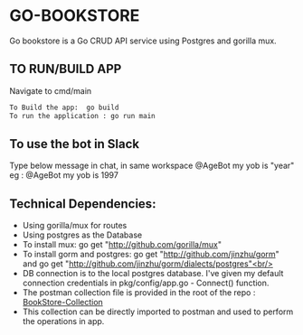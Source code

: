 # GO-BOOKSTORE

Go bookstore is a Go CRUD API service using Postgres and gorilla mux.

## TO RUN/BUILD APP

 Navigate to cmd/main
 ```sh
 To Build the app:  go build
 To run the application : go run main
 ```
## To use the bot in Slack

Type below message in chat, in same workspace
@AgeBot my yob is "year"
eg : @AgeBot my yob is 1997

## Technical Dependencies:

* Using gorilla/mux for routes <br/>
* Using postgres as the Database <br/>
* To install mux: go get "http://github.com/gorilla/mux" <br/>
* To install gorm and postgres: go get "http://github.com/jinzhu/gorm" and go get "http://github.com/jinzhu/gorm/dialects/postgres"<br/>
* DB connection is to the local postgres database. I've given my default connection credentials in pkg/config/app.go - Connect() function. <br/>
* The postman collection file is provided in the root of the repo : [BookStore-Collection](https://github.com/Clint-Mathews/GO-BOOKSTORE/blob/main/Book_Store.postman_collection.json) <br/>
* This collection can be directly imported to postman and used to perform the operations in app.

